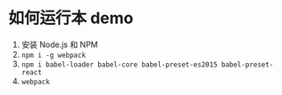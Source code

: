 # 如何运行本 demo

1. 安装 Node.js 和 NPM
2. `npm i -g webpack`
3. `npm i babel-loader babel-core babel-preset-es2015 babel-preset-react`
4. `webpack`
